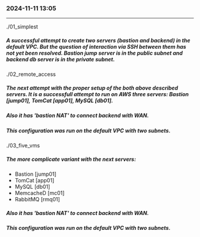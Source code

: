 ### 2024-11-11  13:05
---------------------

./01_simplest
##### A successful attempt to create two servers (bastion and backend) in the default VPC. But the question of interaction via SSH between them has not yet been resolved. Bastion jump server is in the public subnet and backend db server is in the private subnet.

./02_remote_access
##### The next attempt with the proper setup of the both above described servers. It is a successfull attempt to run on AWS three servers: Bastion [jump01], TomCat [app01], MySQL [db01]. 
##### Also it has 'bastion NAT' to connect backend with WAN.
##### This configuration was run on the default VPC with two subnets.

./03_five_vms
##### The more complicate variant with the next servers:
- Bastion [jump01]
- TomCat [app01]
- MySQL [db01]
- MemcacheD [mc01]
- RabbitMQ [rmq01]
##### Also it has 'bastion NAT' to connect backend with WAN.
##### This configuration was run on the default VPC with two subnets.